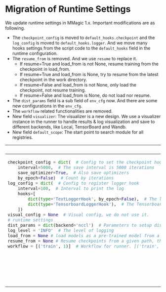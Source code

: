 # Migration of Runtime Settings

We update runtime settings in MMagic 1.x. Important modifications are as following.

- The `checkpoint_config` is moved to `default_hooks.checkpoint` and the `log_config` is moved to `default_hooks.logger`. And we move many hooks settings from the script code to the `default_hooks` field in the runtime configuration.
- The `resume_from` is removed. And we use `resume` to replace it.
  - If resume=True and load_from is not None, resume training from the checkpoint in load_from.
  - If resume=True and load_from is None, try to resume from the latest checkpoint in the work directory.
  - If resume=False and load_from is not None, only load the checkpoint, not resume training.
  - If resume=False and load_from is None, do not load nor resume.
- The `dist_params` field is a sub field of `env_cfg` now. And there are some new configurations in the `env_cfg`.
- The `workflow` related functionalities are removed.
- New field `visualizer`: The visualizer is a new design. We use a visualizer instance in the runner to handle results & log visualization and save to different backends,  like Local, TensorBoard and Wandb.
- New field `default_scope`: The start point to search module for all registries.

<table class="docutils">
<thead>
  <tr>
    <th> Original </th>
    <th> New </th>
<tbody>
<tr>
<td valign="top">

```python
checkpoint_config = dict(  # Config to set the checkpoint hook, Refer to https://github.com/open-mmlab/mmcv/blob/master/mmcv/runner/hooks/checkpoint.py for implementation.
    interval=5000,  # The save interval is 5000 iterations
    save_optimizer=True,  # Also save optimizers
    by_epoch=False)  # Count by iterations
log_config = dict(  # Config to register logger hook
    interval=100,  # Interval to print the log
    hooks=[
        dict(type='TextLoggerHook', by_epoch=False),  # The logger used to record the training process
        dict(type='TensorboardLoggerHook'),  # The Tensorboard logger is also supported
    ])
visual_config = None  # Visual config, we do not use it.
# runtime settings
dist_params = dict(backend='nccl')  # Parameters to setup distributed training, the port can also be set
log_level = 'INFO'  # The level of logging
load_from = None # load models as a pre-trained model from a given path. This will not resume training
resume_from = None # Resume checkpoints from a given path, the training will be resumed from the iteration when the checkpoint's is saved
workflow = [('train', 1)]  # Workflow for runner. [('train', 1)] means there is only one workflow and the workflow named 'train' is executed once. Keep this unchanged when training current matting models
```

</td>

<td valign="top">

```python
default_hooks = dict(  # Used to build default hooks
    checkpoint=dict(  # Config to set the checkpoint hook
        type='CheckpointHook',
        interval=5000,  # The save interval is 5000 iterations
        save_optimizer=True,
        by_epoch=False,  # Count by iterations
        out_dir=save_dir,
    ),
    timer=dict(type='IterTimerHook'),
    logger=dict(type='LoggerHook', interval=100),  # Config to register logger hook
    param_scheduler=dict(type='ParamSchedulerHook'),
    sampler_seed=dict(type='DistSamplerSeedHook'),
)
default_scope = 'mmedit' # Used to set registries location
env_cfg = dict(  # Parameters to setup distributed training, the port can also be set
    cudnn_benchmark=False,
    mp_cfg=dict(mp_start_method='fork', opencv_num_threads=4),
    dist_cfg=dict(backend='nccl'),
)
log_level = 'INFO'  # The level of logging
log_processor = dict(type='LogProcessor', window_size=100, by_epoch=False)  # Used to build log processor
load_from = None  # load models as a pre-trained model from a given path. This will not resume training.
resume = False  # Resume checkpoints from a given path, the training will be resumed from the epoch when the checkpoint's is saved.
```

</td>

</tr>
</thead>
</table>
